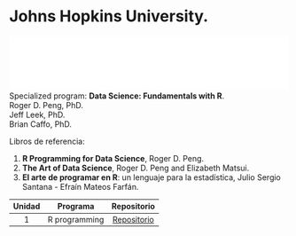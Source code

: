 # Johns Hopkins University.
![](https://github.com/jm-quintas/DadaScience_FundamentalsR/blob/main/R_Programming/JHuniversity.png)
Specialized program: **Data Science: Fundamentals with R**.  
Roger D. Peng, PhD.  
Jeff Leek, PhD.  
Brian Caffo, PhD.  

Libros de referencia:  
1. **R Programming for Data Science**, Roger D. Peng.
2. **The Art of Data Science**, Roger D. Peng and Elizabeth Matsui.
3. **El arte de programar en R**: un lenguaje para la estadística, Julio Sergio Santana - Efraín Mateos Farfán.

| Unidad | Programa | Repositorio |
| :----: | :----: | :----: |
| 1 | R programming | [Repositorio](https://github.com/jm-quintas/DadaScience_FundamentalsR/tree/main/R_Programming) |


